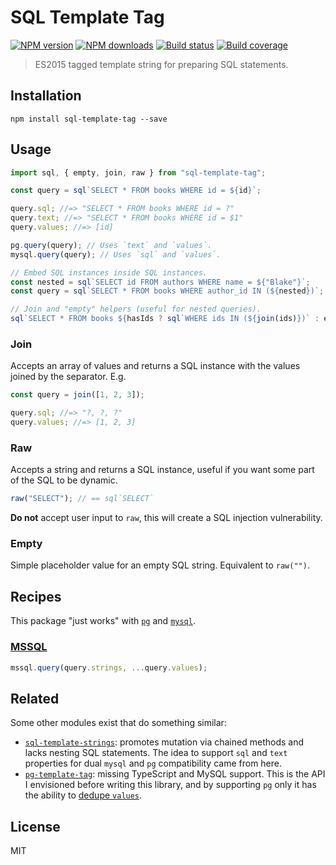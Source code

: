 # SQL Template Tag

[![NPM version][npm-image]][npm-url]
[![NPM downloads][downloads-image]][downloads-url]
[![Build status][build-image]][build-url]
[![Build coverage][coverage-image]][coverage-url]

> ES2015 tagged template string for preparing SQL statements.

## Installation

```
npm install sql-template-tag --save
```

## Usage

```ts
import sql, { empty, join, raw } from "sql-template-tag";

const query = sql`SELECT * FROM books WHERE id = ${id}`;

query.sql; //=> "SELECT * FROM books WHERE id = ?"
query.text; //=> "SELECT * FROM books WHERE id = $1"
query.values; //=> [id]

pg.query(query); // Uses `text` and `values`.
mysql.query(query); // Uses `sql` and `values`.

// Embed SQL instances inside SQL instances.
const nested = sql`SELECT id FROM authors WHERE name = ${"Blake"}`;
const query = sql`SELECT * FROM books WHERE author_id IN (${nested})`;

// Join and "empty" helpers (useful for nested queries).
sql`SELECT * FROM books ${hasIds ? sql`WHERE ids IN (${join(ids)})` : empty}`;
```

### Join

Accepts an array of values and returns a SQL instance with the values joined by the separator. E.g.

```js
const query = join([1, 2, 3]);

query.sql; //=> "?, ?, ?"
query.values; //=> [1, 2, 3]
```

### Raw

Accepts a string and returns a SQL instance, useful if you want some part of the SQL to be dynamic.

```js
raw("SELECT"); // == sql`SELECT`
```

**Do not** accept user input to `raw`, this will create a SQL injection vulnerability.

### Empty

Simple placeholder value for an empty SQL string. Equivalent to `raw("")`.

## Recipes

This package "just works" with [`pg`](https://www.npmjs.com/package/pg) and [`mysql`](https://www.npmjs.com/package/mysql).

### [MSSQL](https://www.npmjs.com/package/mssql)

```js
mssql.query(query.strings, ...query.values);
```

## Related

Some other modules exist that do something similar:

- [`sql-template-strings`](https://github.com/felixfbecker/node-sql-template-strings): promotes mutation via chained methods and lacks nesting SQL statements. The idea to support `sql` and `text` properties for dual `mysql` and `pg` compatibility came from here.
- [`pg-template-tag`](https://github.com/XeCycle/pg-template-tag): missing TypeScript and MySQL support. This is the API I envisioned before writing this library, and by supporting `pg` only it has the ability to [dedupe `values`](https://github.com/XeCycle/pg-template-tag/issues/5#issuecomment-386875336).

## License

MIT

[npm-image]: https://img.shields.io/npm/v/sql-template-tag
[npm-url]: https://npmjs.org/package/sql-template-tag
[downloads-image]: https://img.shields.io/npm/dm/sql-template-tag
[downloads-url]: https://npmjs.org/package/sql-template-tag
[build-image]: https://img.shields.io/github/workflow/status/blakeembrey/sql-template-tag/CI/main
[build-url]: https://github.com/blakeembrey/sql-template-tag/actions/workflows/ci.yml?query=branch%3Amain
[coverage-image]: https://img.shields.io/codecov/c/gh/blakeembrey/sql-template-tag
[coverage-url]: https://codecov.io/gh/blakeembrey/sql-template-tag
